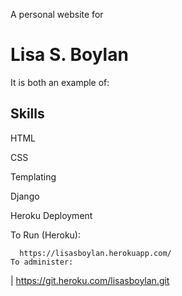 A personal website for

 Lisa S. Boylan
 ==============

It is both an example of:

   Skills
   ------
   HTML

   CSS

   Templating

   Django

   Heroku Deployment
   

To Run (Heroku):

   
      https://lisasboylan.herokuapp.com/ 
	To administer:
   | https://git.heroku.com/lisasboylan.git


